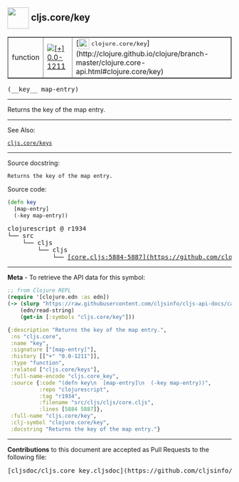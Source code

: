 ## <img width="48px" valign="middle" src="http://i.imgur.com/Hi20huC.png"> cljs.core/key

 <table border="1">
<tr>

<td>function</td>
<td><a href="https://github.com/cljsinfo/cljs-api-docs/tree/0.0-1211"><img valign="middle" alt="[+] 0.0-1211" src="https://img.shields.io/badge/+-0.0--1211-lightgrey.svg"></a> </td>
<td>
[<img height="24px" valign="middle" src="http://i.imgur.com/1GjPKvB.png"> <samp>clojure.core/key</samp>](http://clojure.github.io/clojure/branch-master/clojure.core-api.html#clojure.core/key)
</td>
</tr>
</table>

 <samp>
(__key__ map-entry)<br>
</samp>

---

Returns the key of the map entry.

---


See Also:

[`cljs.core/keys`](cljs.core_keys.md)<br>

---

Source docstring:

```
Returns the key of the map entry.
```

Source code:

```clj
(defn key
  [map-entry]
  (-key map-entry))
```

 <pre>
clojurescript @ r1934
└── src
    └── cljs
        └── cljs
            └── <ins>[core.cljs:5884-5887](https://github.com/clojure/clojurescript/blob/r1934/src/cljs/cljs/core.cljs#L5884-L5887)</ins>
</pre>


---

__Meta__ - To retrieve the API data for this symbol:

```clj
;; from Clojure REPL
(require '[clojure.edn :as edn])
(-> (slurp "https://raw.githubusercontent.com/cljsinfo/cljs-api-docs/catalog/cljs-api.edn")
    (edn/read-string)
    (get-in [:symbols "cljs.core/key"]))
```

```clj
{:description "Returns the key of the map entry.",
 :ns "cljs.core",
 :name "key",
 :signature ["[map-entry]"],
 :history [["+" "0.0-1211"]],
 :type "function",
 :related ["cljs.core/keys"],
 :full-name-encode "cljs.core_key",
 :source {:code "(defn key\n  [map-entry]\n  (-key map-entry))",
          :repo "clojurescript",
          :tag "r1934",
          :filename "src/cljs/cljs/core.cljs",
          :lines [5884 5887]},
 :full-name "cljs.core/key",
 :clj-symbol "clojure.core/key",
 :docstring "Returns the key of the map entry."}

```

---

__Contributions__ to this document are accepted as Pull Requests to the following file:

 <pre>
[cljsdoc/cljs.core_key.cljsdoc](https://github.com/cljsinfo/cljs-api-docs/blob/master/cljsdoc/cljs.core_key.cljsdoc)
</pre>


